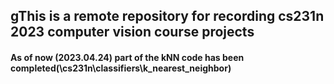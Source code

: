 ## gThis is a remote repository for recording cs231n 2023 computer vision course projects
#### As of now (2023.04.24) part of the kNN code has been completed(\cs231n\classifiers\k_nearest_neighbor)